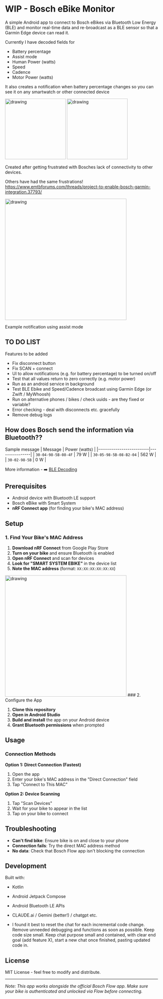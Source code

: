 # WIP - Bosch eBike Monitor

A simple Android app to connect to Bosch eBikes via Bluetooth Low Energy (BLE) and monitor real-time data and re-broadcast as a BLE sensor so that a Garmin Edge device can read it. 

Currently I have decoded fields for
- Battery percentage
- Assist mode
- Human Power (watts)
- Speed
- Cadence
- Motor Power (watts)

It also creates a notification when battery percentage changes so you can see it on any smartwatch or other connected device

<img src="images\ebikeMonitorScreenshot.jpg" alt="drawing" width="200"/> <img src="images\FlowScreenshot.jpg" alt="drawing" width="200"/>


Created after getting frustrated with Bosches lack of connectivity to other devices.

Others have had the same frustrations!
https://www.emtbforums.com/threads/project-to-enable-bosch-garmin-integration.37793/

<img src="images\notification.jpg" alt="drawing" width="400"/>

Example notification using assist mode

## TO DO LIST

Features to be added
- Fix disconnect button
- Fix SCAN + connect 
- UI to allow notifications (e.g. for battery percentage) to be turned on/off
- Test that all values return to zero correctly (e.g. motor power)
- Run as an android service in background
- Test BLE Ebike and Speed/Cadence broadcast using Garmin Edge (or Zwift / MyWhoosh)
- Run on alternative phones / bikes / check uuids - are they fixed or variable? 
- Error checking - deal with disconnects etc. gracefully
- Remove debug logs

## How does Bosch send the information via Bluetooth??

Sample message
| Message                  | Power (watts) |
|--------------------------|----------------|
| `30-04-98-5B-08-4F`      | 79 W           |
| `30-05-98-5B-08-B2-04`   | 562 W          |
| `30-02-98-5B`            | 0 W            |

More information - ➡️ [BLE Decoding](BLEdata.md)

## Prerequisites

- Android device with Bluetooth LE support
- Bosch eBike with Smart System
- **nRF Connect app** (for finding your bike's MAC address)

## Setup

### 1. Find Your Bike's MAC Address

1. **Download nRF Connect** from Google Play Store
2. **Turn on your bike** and ensure Bluetooth is enabled
3. **Open nRF Connect** and scan for devices
4. **Look for "SMART SYSTEM EBIKE"** in the device list
5. **Note the MAC address** (format: `XX:XX:XX:XX:XX:XX`)
<img src="images\nrf.jpg" alt="drawing" width="400"/>
### 2. Configure the App

1. **Clone this repository**
2. **Open in Android Studio**
3. **Build and install** the app on your Android device
4. **Grant Bluetooth permissions** when prompted

## Usage

### Connection Methods

**Option 1: Direct Connection (Fastest)**
1. Open the app
2. Enter your bike's MAC address in the "Direct Connection" field
3. Tap "Connect to This MAC"

**Option 2: Device Scanning**
1. Tap "Scan Devices"
2. Wait for your bike to appear in the list
3. Tap on your bike to connect

## Troubleshooting

- **Can't find bike**: Ensure bike is on and close to your phone
- **Connection fails**: Try the direct MAC address method
- **No data**: Check that Bosch Flow app isn't blocking the connection

## Development

Built with:
- Kotlin
- Android Jetpack Compose
- Android Bluetooth LE APIs

- CLAUDE.ai / Gemini (better!) / chatgpt etc.
- I found it best to reset the chat for each incremental code change. Remove unneeded debugging and functions as soon as possible. Keep code size small. Keep chat purpose small and contained, with clear end goal (add feature X), start a new chat once finished, pasting updated code in. 

## License

MIT License - feel free to modify and distribute.

---

*Note: This app works alongside the official Bosch Flow app. Make sure your bike is authenticated and unlocked via Flow before connecting.*
